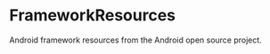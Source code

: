 FrameworkResources
==================

Android framework resources from the Android open source project.
